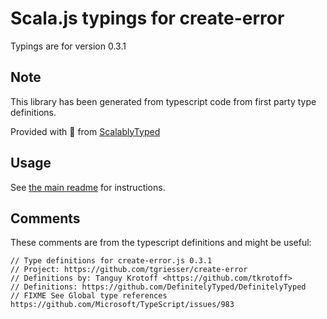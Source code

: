 
# Scala.js typings for create-error

Typings are for version 0.3.1



## Note
This library has been generated from typescript code from first party type definitions.

Provided with :purple_heart: from [ScalablyTyped](https://github.com/oyvindberg/ScalablyTyped)

## Usage
See [the main readme](../../readme.md) for instructions.

## Comments

These comments are from the typescript definitions and might be useful:
```
// Type definitions for create-error.js 0.3.1
// Project: https://github.com/tgriesser/create-error
// Definitions by: Tanguy Krotoff <https://github.com/tkrotoff>
// Definitions: https://github.com/DefinitelyTyped/DefinitelyTyped
// FIXME See Global type references https://github.com/Microsoft/TypeScript/issues/983

```

